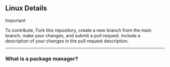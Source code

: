 ## Linux Details

> [!IMPORTANT]
> To contribute, Fork this repository, create a new branch from the main branch, make your changes, and submit a pull request.
Include a description of your changes in the pull request description.

---

### What is a package manager?
